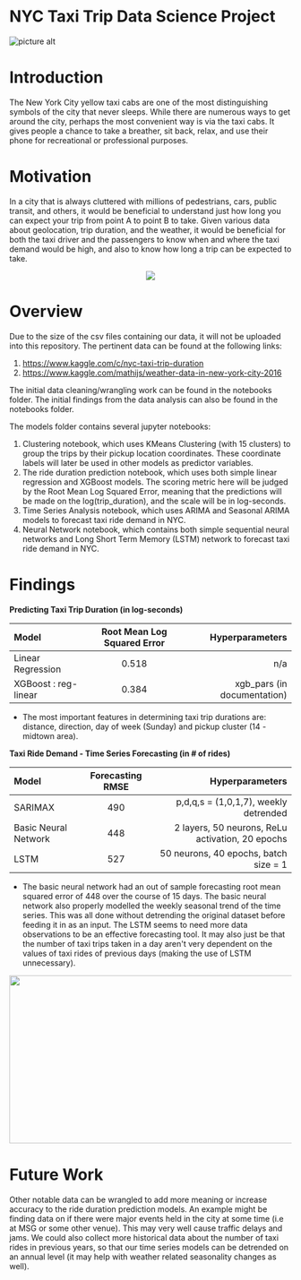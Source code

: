 # NYC Taxi Trip Data Science Project

![picture alt](http://i.huffpost.com/gen/3118218/images/o-NEW-YORK-TAXI-facebook.jpg)


# Introduction
The New York City yellow taxi cabs are one of the most distinguishing symbols of the city that never sleeps. While there are numerous ways to get around the city, perhaps the most convenient way is via the taxi cabs. It gives people a chance to take a breather, sit back, relax, and use their phone for recreational or professional purposes. 

# Motivation
In a city that is always cluttered with millions of pedestrians, cars, public transit, and others, it would be beneficial to understand just how long you can expect your trip from point A to point B to take. Given various data about geolocation, trip duration, and the weather, it would be beneficial for both the taxi driver and the passengers to know when and where the taxi demand would be high, and also to know how long a trip can be expected to take. 

<p align="center">
  <img src="https://user-images.githubusercontent.com/49466466/61260433-2ac73f00-a7b9-11e9-88ed-e61a9c3bcd22.JPG" >
</p>



# Overview

Due to the size of the csv files containing our data, it will not be uploaded into this repository. The pertinent data can be found at the following links:

1. https://www.kaggle.com/c/nyc-taxi-trip-duration
2. https://www.kaggle.com/mathijs/weather-data-in-new-york-city-2016

The initial data cleaning/wrangling work can be found in the notebooks folder. The initial findings from the data analysis can also be found in the notebooks folder. 

The models folder contains several jupyter notebooks: 

1. Clustering notebook, which uses KMeans Clustering (with 15 clusters) to group the trips by their pickup location coordinates. These coordinate labels will later be used in other models as predictor variables. 
2. The ride duration prediction notebook, which uses both simple linear regression and XGBoost models. The scoring metric here will be judged by the Root Mean Log Squared Error, meaning that the predictions will be made on the log(trip_duration), and the scale will be in log-seconds.
3. Time Series Analysis notebook, which uses ARIMA and Seasonal ARIMA models to forecast taxi ride demand in NYC. 
4. Neural Network notebook, which contains both simple sequential neural networks and Long Short Term Memory (LSTM) network to forecast taxi ride demand in NYC.

# Findings

**Predicting Taxi Trip Duration (in log-seconds)**

| Model | Root Mean Log Squared Error | Hyperparameters |
| :---         |     :---:      |          ---: |
| Linear Regression  | 0.518     | n/a    |
| XGBoost : reg-linear     | 0.384       | xgb_pars (in documentation)     |

- The most important features in determining taxi trip durations are: distance, direction, day of week (Sunday) and pickup cluster (14 -midtown area).

**Taxi Ride Demand - Time Series Forecasting (in # of rides)**

| Model | Forecasting RMSE | Hyperparameters |
| :---         |     :---:      |          ---: |
| SARIMAX   |  490    | p,d,q,s = (1,0,1,7), weekly detrended    |
| Basic Neural Network     | 448       | 2 layers, 50 neurons, ReLu activation, 20 epochs    |
| LSTM    | 527       |  50 neurons, 40 epochs, batch size = 1  |

- The basic neural network had an out of sample forecasting root mean squared error of 448 over the course of 15 days. The basic neural network also properly modelled the weekly seasonal trend of the time series. This was all done without detrending the original dataset before feeding it in as an input. The LSTM seems to need more data observations to be an effective forecasting tool. It may also just be that the number of taxi trips taken in a day aren't very dependent on the values of taxi rides of previous days (making the use of LSTM unnecessary).

<p align="center">
  <img src="https://user-images.githubusercontent.com/49466466/61259711-5694f580-a7b6-11e9-83ad-0da60ae5ece9.png" width="600" height="300">
</p>

# Future Work
Other notable data can be wrangled to add more meaning or increase accuracy to the ride duration prediction models. An example might be finding data on if there were major events held in the city at some time (i.e at MSG or some other venue). This may very well cause traffic delays and jams. We could also collect more historical data about the number of taxi rides in previous years, so that our time series models can be detrended on an annual level (it may help with weather related seasonality changes as well). 

